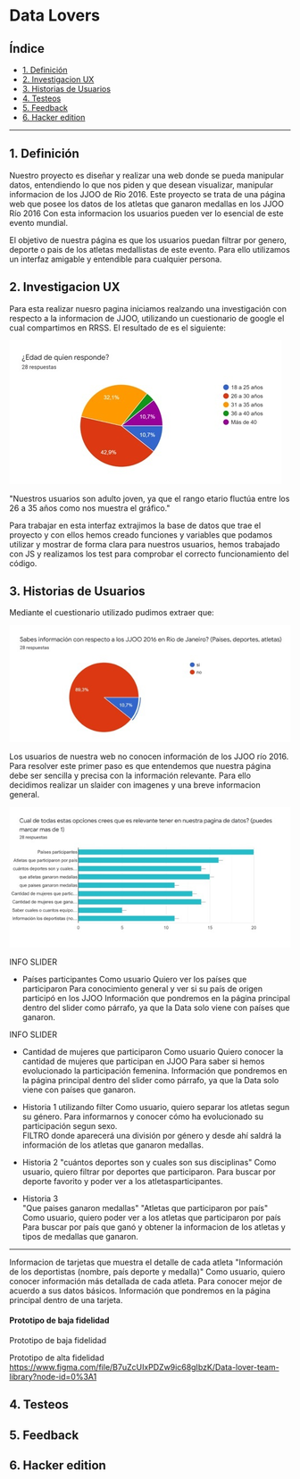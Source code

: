 # Data Lovers

## Índice

* [1. Definición](#1-definición)
* [2. Investigacion UX](#2-investigacion-ux)
* [3. Historias de Usuarios](#3-historias-de-usuarios)
* [4. Testeos](#4-testeos)
* [5. Feedback](#5-feedback)
* [6. Hacker edition](#6-hacker-edition)


***

## 1. Definición

Nuestro proyecto es diseñar y realizar una web donde se pueda manipular datos, entendiendo lo que nos piden y que desean visualizar, manipular informacion de los JJOO de Rio 2016.
Este proyecto se trata de una página web que posee los datos de los atletas que ganaron medallas en los JJOO Río 2016 
Con esta informacion  los usuarios pueden ver lo esencial de este evento mundial.

El objetivo de nuestra página es que los usuarios puedan filtrar por genero, deporte  o pais  de los atletas medallistas de este evento.
Para ello utilizamos un interfaz amigable y entendible para cualquier persona.



## 2. Investigacion UX

Para esta realizar nuesro pagina iniciamos realzando una investigación con respecto a la informacion de JJOO, utilizando un cuestionario de google el cual compartimos en RRSS.
El resultado de es el siguiente:


![image-Grafico-edad](src/imagenes/Grafico_edad.png)


"Nuestros usuarios son adulto joven, ya que el rango etario fluctúa entre los 26 a 35 años como nos muestra el gráfico."







Para trabajar en esta interfaz  extrajimos la base de datos que trae el proyecto y con ellos hemos creado funciones y variables que podamos utilizar y mostrar de forma clara para nuestros usuarios, hemos trabajado con JS y realizamos los test para comprobar el correcto funcionamiento del código.

## 3. Historias de Usuarios

Mediante el cuestionario utilizado pudimos extraer que: 


![image-Grafico-info](src/imagenes/Grafico_info.png)

Los usuarios de nuestra web no conocen información de los JJOO río 2016.
Para resolver este primer paso es que entendemos que nuestra página debe ser sencilla y precisa con la información relevante.
Para ello decidimos realizar un slaider con imagenes  y una breve informacion general.


 ![image-Grafico-H-Usuarios](src/imagenes/Grafico_H_Usuarios.png)


  INFO SLIDER
* Países participantes
      Como usuario 
      Quiero ver los países que participaron 
      Para conocimiento general y ver si su país de origen participó en los JJOO
      Información que pondremos en la página principal dentro del slider como párrafo, ya que la Data solo viene con países que ganaron.
 
INFO SLIDER
* Cantidad de mujeres que participaron
      Como usuario 
      Quiero conocer la cantidad de mujeres que participan en JJOO
      Para saber si hemos evolucionado la participación femenina.
      Información que pondremos en la página principal dentro del slider como párrafo, ya que la Data solo viene con países que ganaron.
 
 

* Historia 1 utilizando filter
      Como usuario, quiero separar los atletas segun su género.
      Para informarnos y conocer cómo ha evolucionado su participación segun sexo.  
      FILTRO donde aparecerá una división por género y desde ahí saldrá la información de los atletas que ganaron medallas.

 
 
* Historia 2 
      "cuántos deportes son y cuales son sus disciplinas"
      Como usuario, quiero  filtrar por deportes que participaron.
      Para buscar por deporte favorito y poder ver a los atletasparticipantes.
      
 
 
* Historia 3  
      "Que paises ganaron medallas"
      "Atletas que participaron por país"
      Como usuario, quiero poder ver a los atletas  que participaron por país
      Para buscar por país que ganó y obtener la informacion de los atletas y tipos de medallas que ganaron.
 
  
 ***
 
Informacion de tarjetas que muestra el detalle de cada atleta
    "Información de los deportistas (nombre, país deporte y medalla)"
    Como usuario, quiero conocer información más detallada de cada atleta.
    Para conocer mejor de acuerdo a sus datos básicos.
    Información que pondremos en la página principal dentro de una tarjeta.


#### Prototipo de baja fidelidad
 
Prototipo de baja fidelidad

 
Prototipo de alta fidelidad
https://www.figma.com/file/B7uZcUIxPDZw9ic68gIbzK/Data-lover-team-library?node-id=0%3A1









## 4. Testeos



## 5. Feedback




## 6. Hacker edition

